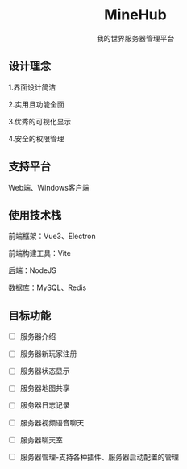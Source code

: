 

<h1 align="center">
  MineHub
</h1>

<p align="center">
  我的世界服务器管理平台
</p>

## 设计理念

1.界面设计简洁

2.实用且功能全面

3.优秀的可视化显示

4.安全的权限管理

## 支持平台

Web端、Windows客户端

## 使用技术栈

前端框架：Vue3、Electron

前端构建工具：Vite

后端：NodeJS

数据库：MySQL、Redis

## 目标功能

+ [ ] 服务器介绍

+ [ ] 服务器新玩家注册

+ [ ] 服务器状态显示

+ [ ] 服务器地图共享

+ [ ] 服务器日志记录

+ [ ] 服务器视频语音聊天

+ [ ] 服务器聊天室

+ [ ] 服务器管理-支持各种插件、服务器启动配置的管理
